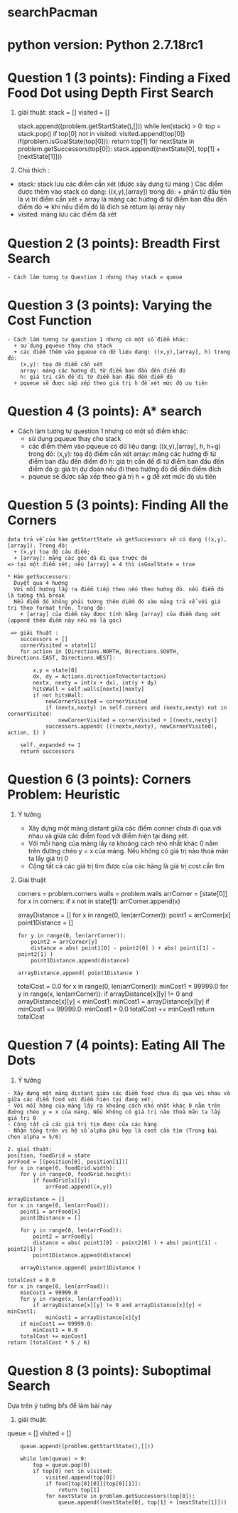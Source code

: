 # searchPacman
# python version: Python 2.7.18rc1
# Question 1 (3 points): Finding a Fixed Food Dot using Depth First Search
1. giải thuật:
    stack = []
    visited = []

    stack.append((problem.getStartState(),[]))
    while len(stack) > 0:
        top = stack.pop()
        if top[0] not in visited:
            visited.append(top[0])
            if(problem.isGoalState(top[0])):
                return top[1]
            for nextState in problem.getSuccessors(top[0]):
                stack.append((nextState[0], top[1] + [nextState[1]]))
                
 2. Chú thích :
  - stack: stack lưu các điểm cần xét (được xây dựng từ mảng )
      Các điểm được thêm vào stack có dạng: ((x,y),[array]) trong đó:
        + phần tử đầu tiên là vị trí điểm cần xét
        + array là mảng các hướng đi từ điểm ban đầu đến điểm đó
      => khi nếu điểm đó là đích sẽ return lại array này
  - visited: mảng lưu các điểm đã xét
 
 # Question 2 (3 points): Breadth First Search
    
    - Cách làm tương tự Question 1 nhưng thay stack = queue
    
 # Question 3 (3 points): Varying the Cost Function
 
    - Cách làm tương tự question 1 nhưng có một số điểm khác:
      + sử dụng pqueue thay cho stack
      + các điểm thêm vào pqueue có dữ liệu dạng: ((x,y),[array], h) trong đó:
        (x,y): toạ độ điểm cần xét
        array: mảng các hướng đi từ điểm ban đầu đến điểm đó
        h: giá trị cần để đi từ điểm ban đầu đến điểm đó
      + pqueue sẽ được sắp xếp theo giá trị h để xét mức độ ưu tiên
 
 # Question 4 (3 points): A* search
 
 - Cách làm tương tự question 1 nhưng có một số điểm khác:
      + sử dụng pqueue thay cho stack
      + các điểm thêm vào pqueue có dữ liệu dạng: ((x,y),[array], h, h+g) trong đó:
        (x,y): toạ độ điểm cần xét
        array: mảng các hướng đi từ điểm ban đầu đến điểm đó
        h: giá trị cần để đi từ điểm ban đầu đến điểm đó
        g: giá trị dự đoán nếu đi theo hướng đó để đến điểm đích
      + pqueue sẽ được sắp xếp theo giá trị h + g để xét mức độ ưu tiên
      
 # Question 5 (3 points): Finding All the Corners
 
    data trả về của hàm getStartState và getSuccessors sẽ có dạng ((x,y),[array]). Trong đó:
      + (x,y) toạ độ cảu điểm;
      + [array]: mảng các góc đã đi qua trước đó
    => tại một điểm xét; nếu [array] = 4 thì isGoalState = true
    
    * Hàm getSuccessors: 
      Duyệt qua 4 hướng
      Với mỗi hướng lấy ra điểm tiếp theo nếu theo hướng đó. nếu điểm đó là tường thì break
      Nếu điểm đó không phải tường thêm diểm đó vào mảng trả về với giá trị theo format trên. Trong đó:
        + [array] của điểm này được tính bằng [array] của điểm đang xét (append thêm điểm này nếu nó là góc)
     
     => giải thuật :
        successors = []
        cornerVisited = state[1]
        for action in [Directions.NORTH, Directions.SOUTH, Directions.EAST, Directions.WEST]:
            
            x,y = state[0]
            dx, dy = Actions.directionToVector(action)
            nextx, nexty = int(x + dx), int(y + dy)
            hitsWall = self.walls[nextx][nexty]
            if not hitsWall:
                newCornerVisited = cornerVisited
                if (nextx,nexty) in self.corners and (nextx,nexty) not in cornerVisited:
                    newCornerVisited = cornerVisited + [(nextx,nexty)]
                successors.append( (((nextx,nexty), newCornerVisited), action, 1) )

        self._expanded += 1
        return successors
        
 # Question 6 (3 points): Corners Problem: Heuristic
 
 1. Ý tưởng
 
    - Xây dựng một mảng distant giữa các điểm conner chưa đi qua với nhau và giữa các điểm food với điểm hiện tại đang xét.
    - Với mỗi hàng của mảng lấy ra khoảng cách nhỏ nhất khác 0 nằm trên đường chéo y = x của mảng. Nếu không có giá trị nào thoả mãn ta lấy giá trị 0
    - Cộng tất cả các giá trị tìm được của các hàng là giá trị cost cần tìm
    
 2. Giải thuật
 
    corners = problem.corners
    walls = problem.walls 
    arrCorner = [state[0]]
    for x in corners:
        if x not in state[1]:
            arrCorner.append(x)

    arrayDistance = []
    for x in range(0, len(arrCorner)):
        point1 = arrCorner[x]
        point1Distance = [] 

        for y in range(0, len(arrCorner)):
            point2 = arrCorner[y]
            distance = abs( point1[0] - point2[0] ) + abs( point1[1] - point2[1] )
            point1Distance.append(distance)

        arrayDistance.append( point1Distance )
    
    totalCost = 0.0
    for x in range(0, len(arrCorner)):
        minCost1 = 99999.0
        for y in range(x, len(arrCorner)):
            if arrayDistance[x][y] != 0 and arrayDistance[x][y] < minCost1:
                minCost1 = arrayDistance[x][y]
        if minCost1 == 99999.0:
            minCost1 = 0.0
        totalCost += minCost1
    return totalCost
    
  # Question 7 (4 points): Eating All The Dots
  
   1. Ý tưởng
 
    - Xây dựng một mảng distant giữa các điểm food chưa đi qua với nhau và giữa các điểm food với điểm hiện tại đang xét.
    - Với mỗi hàng của mảng lấy ra khoảng cách nhỏ nhất khác 0 nằm trên đường chéo y = x của mảng. Nếu không có giá trị nào thoả mãn ta lấy giá trị 0
    - Cộng tất cả các giá trị tìm được của các hàng
    - Nhận tổng trên vs hệ số alpha phù hợp là cost cần tìm (Trong bài chọn alpha = 5/6)
    
    2. giaỉ thuật:
    position, foodGrid = state
    arrFood = [(position[0], position[1])]
    for x in range(0, foodGrid.width):
        for y in range(0, foodGrid.height):
            if foodGrid[x][y]:
                arrFood.append((x,y))

    arrayDistance = []
    for x in range(0, len(arrFood)):
        point1 = arrFood[x]
        point1Distance = [] 

        for y in range(0, len(arrFood)):
            point2 = arrFood[y]
            distance = abs( point1[0] - point2[0] ) + abs( point1[1] - point2[1] )
            point1Distance.append(distance)

        arrayDistance.append( point1Distance )
    
    totalCost = 0.0
    for x in range(0, len(arrFood)):
        minCost1 = 99999.0
        for y in range(x, len(arrFood)):
            if arrayDistance[x][y] != 0 and arrayDistance[x][y] < minCost1:
                minCost1 = arrayDistance[x][y]
        if minCost1 == 99999.0:
            minCost1 = 0.0
        totalCost += minCost1
    return (totalCost * 5 / 6)
    
# Question 8 (3 points): Suboptimal Search
  Dựa trên ý tưởng bfs để làm bài này 
  1. giải thuật:
  
  queue = []
        visited = []

        queue.append((problem.getStartState(),[]))

        while len(queue) > 0:
            top = queue.pop(0)
            if top[0] not in visited:
                visited.append(top[0])
                if food[top[0][0]][top[0][1]]:
                    return top[1]
                for nextState in problem.getSuccessors(top[0]):
                    queue.append((nextState[0], top[1] + [nextState[1]]))
                    
                    
